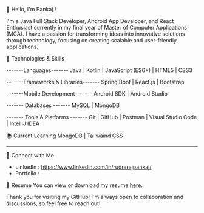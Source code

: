 👋 Hello, I'm Pankaj !

I'm a Java Full Stack Developer, Android App Developer, and React Enthusiast currently in my final year of Master of Computer Applications (MCA). I have a passion for transforming ideas into innovative solutions through technology, focusing on creating scalable and user-friendly applications.

🚀 Technologies & Skills

-------Languages-------
Java | Kotlin | JavaScript (ES6+) | HTML5 | CSS3

-------Frameworks & Libraries-------
Spring Boot | React.js | Bootstrap

-------Mobile Development-------
Android SDK | Android Studio

------- Databases -------
MySQL | MongoDB

------- Tools & Platforms -------
Git | GitHub | Postman | Visual Studio Code | IntelliJ IDEA


 📚 Current Learning
 MongoDB | Tailwaind CSS

---

 🤝 Connect with Me
- LinkedIn : https://www.linkedin.com/in/rudrarajpankaj/
- Portfolio :

 📄 Resume
You can view or download my resume [here](link-to-resume).

Thank you for visiting my GitHub! I'm always open to collaboration and discussions, so feel free to reach out!
